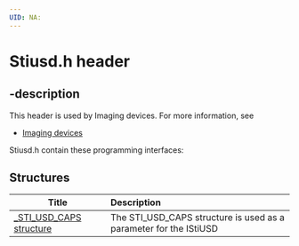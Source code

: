 ```yaml
---
UID: NA:
---
```


# Stiusd.h header

## -description

This header is used by Imaging devices. For more information, see
- [Imaging devices](../_image/index.md)

Stiusd.h contain these programming interfaces:


## Structures

| Title   | Description   |
| ---- |:---- |
| [_STI_USD_CAPS structure](ns-stiusd-_sti_usd_caps.md) | The STI_USD_CAPS structure is used as a parameter for the IStiUSD |
